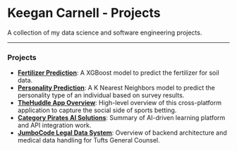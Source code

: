 # Keegan Carnell - Projects

A collection of my data science and software engineering projects.

---

### Projects

* **[Fertilizer Prediction](link-to-folder/Kaggle-Comp-1-README.md)**: A XGBoost model to predict the fertilizer for soil data.
* **[Personality Prediction](link-to-folder/Kaggle-Comp-2-README.md)**: A K Nearest Neighbors model to predict the personality type of an individual based on survey results.
* **[TheHuddle App Overview](link-to-folder/TheHuddle-README.md)**: High-level overview of this cross-platform application to capture the social side of sports betting.
* **[Category Pirates AI Solutions](link-to-folder/CategoryPirates-AI-README.md)**: Summary of AI-driven learning platform and API integration work.
* **[JumboCode Legal Data System](link-to-folder/JumboCode-README.md)**: Overview of backend architecture and medical data handling for Tufts General Counsel.

